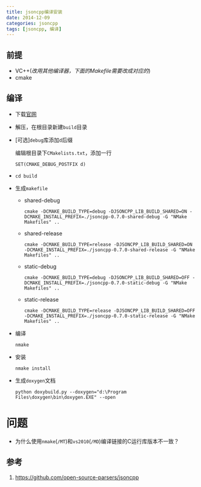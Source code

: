 ```yaml
---
title: jsoncpp编译安装
date: 2014-12-09
categories: jsoncpp
tags: [jsoncpp, 编译]
---
```


## 前提

-   VC++(_改用其他编译器，下面的Makefile需要改成对应的_)
-   cmake

## 编译

-   下载[官网](https://github.com/open-source-parsers/jsoncpp)

-   解压，在根目录新建`build`目录

-   [可选]`debug`库添加`d`后缀

    编辑根目录下`CMakelists.txt`，添加一行

        SET(CMAKE_DEBUG_POSTFIX d)

-   `cd build`

-   生成`makefile`

    -   shared-debug

            cmake -DCMAKE_BUILD_TYPE=debug -DJSONCPP_LIB_BUILD_SHARED=ON -DCMAKE_INSTALL_PREFIX=./jsoncpp-0.7.0-shared-debug -G "NMake Makefiles" ..

    -   shared-release

            cmake -DCMAKE_BUILD_TYPE=release -DJSONCPP_LIB_BUILD_SHARED=ON -DCMAKE_INSTALL_PREFIX=./jsoncpp-0.7.0-shared-release -G "NMake Makefiles" ..

    -   static-debug

            cmake -DCMAKE_BUILD_TYPE=debug -DJSONCPP_LIB_BUILD_SHARED=OFF -DCMAKE_INSTALL_PREFIX=./jsoncpp-0.7.0-static-debug -G "NMake Makefiles" ..

    -   static-release

            cmake -DCMAKE_BUILD_TYPE=release -DJSONCPP_LIB_BUILD_SHARED=OFF -DCMAKE_INSTALL_PREFIX=./jsoncpp-0.7.0-static-release -G "NMake Makefiles" ..
-   编译

        nmake

-   安装

        nmake install

-   生成`doxygen`文档

        python doxybuild.py --doxygen="d:\Program Files\doxygen\bin\doxygen.EXE" --open

# 问题

-   为什么使用`nmake`(`/MT`)和`vs2010`(`/MD`)编译链接的C运行库版本不一致？

## 参考

1.  <https://github.com/open-source-parsers/jsoncpp>
